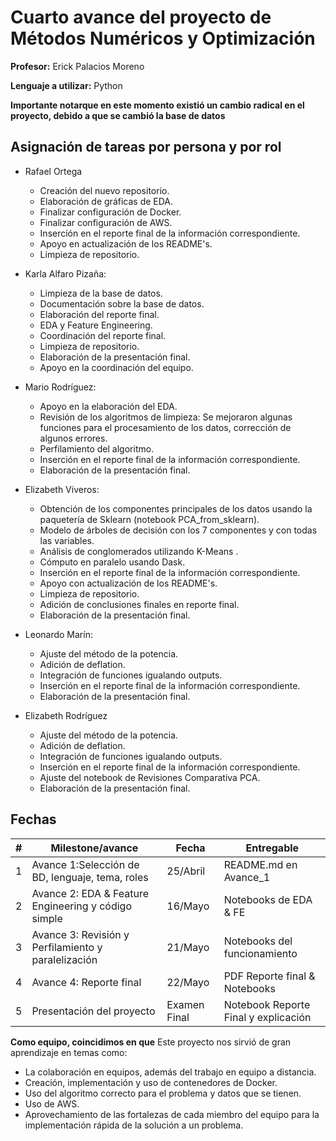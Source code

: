 # Cuarto avance del proyecto de Métodos Numéricos y Optimización

**Profesor:** Erick Palacios Moreno

**Lenguaje a utilizar:** Python

**Importante notarque en este momento existió un cambio radical en el proyecto, debido a que se cambió la base de datos**

## Asignación de tareas por persona y por rol  

* Rafael Ortega
  * Creación del nuevo repositorio.
  * Elaboración de gráficas de EDA.
  * Finalizar configuración de Docker.
  * Finalizar configuración de AWS.
  * Inserción en el reporte final de la información correspondiente.
  * Apoyo en actualización de los README's.
  * Limpieza de repositorio.

* Karla Alfaro Pizaña:  
  * Limpieza de la base de datos.
  * Documentación sobre la base de datos.
  * Elaboración del reporte final.
  * EDA y Feature Engineering.
  * Coordinación del reporte final.
  * Limpieza de repositorio.
  * Elaboración de la presentación final.
  * Apoyo en la coordinación del equipo.

* Mario Rodríguez:
  * Apoyo en la elaboración del EDA.
  * Revisión de los algoritmos de limpieza: Se mejoraron algunas funciones para el procesamiento de los datos, corrección de algunos errores.
  * Perfilamiento del algoritmo.
  * Inserción en el reporte final de la información correspondiente.
  * Elaboración de la presentación final.

* Elizabeth Viveros:  
  * Obtención de los componentes principales de los datos usando la paquetería de Sklearn (notebook PCA_from_sklearn).
  * Modelo de árboles de decisión con los 7 componentes y con todas las variables.
  * Análisis de conglomerados utilizando K-Means .
  * Cómputo en paralelo usando Dask.
  * Inserción en el reporte final de la información correspondiente.
  * Apoyo con actualización de los README's.
  * Limpieza de repositorio.
  * Adición de conclusiones finales en reporte final.
  * Elaboración de la presentación final.

* Leonardo Marín:
  * Ajuste del método de la potencia.
  * Adición de deflation.
  * Integración de funciones igualando outputs.
  * Inserción en el reporte final de la información correspondiente.
  * Elaboración de la presentación final.
  
* Elizabeth Rodríguez
  * Ajuste del método de la potencia.
  * Adición de deflation.
  * Integración de funciones igualando outputs.
  * Inserción en el reporte final de la información correspondiente.
  * Ajuste del notebook de Revisiones Comparativa PCA.
  * Elaboración de la presentación final.

## Fechas

| # | Milestone/avance                                           | Fecha       | Entregable                          |
|---|------------------------------------------------------------|-------------|-------------------------------------|
| 1 | Avance 1:Selección de BD, lenguaje, tema, roles            | 25/Abril    | README.md en Avance_1               |
| 2 | Avance 2: EDA & Feature Engineering y código simple        | 16/Mayo     | Notebooks de EDA & FE               |
| 3 | Avance 3: Revisión y Perfilamiento y paralelización        | 21/Mayo     | Notebooks del funcionamiento        |
| 4 | Avance 4: Reporte final                                    | 22/Mayo     | PDF Reporte final & Notebooks       |
| 5 | Presentación del proyecto                                  | Examen Final| Notebook Reporte Final y explicación|

**Como equipo, coincidimos en que** Este proyecto nos sirvió de gran aprendizaje en temas como:  

* La colaboración en equipos, además del trabajo en equipo a distancia.
* Creación, implementación y uso de contenedores de Docker.
* Uso del algoritmo correcto para el problema y datos que se tienen.
* Uso de AWS.
* Aprovechamiento de las fortalezas de cada miembro del equipo para la implementación rápida de la solución a un problema.
